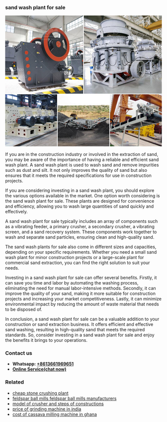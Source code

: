 <h3>sand wash plant for sale</h3><img src='1703042459.jpg' alt=''><p>If you are in the construction industry or involved in the extraction of sand, you may be aware of the importance of having a reliable and efficient sand wash plant. A sand wash plant is used to wash sand and remove impurities such as dust and silt. It not only improves the quality of sand but also ensures that it meets the required specifications for use in construction projects.</p><p>If you are considering investing in a sand wash plant, you should explore the various options available in the market. One option worth considering is the sand wash plant for sale. These plants are designed for convenience and efficiency, allowing you to wash large quantities of sand quickly and effectively.</p><p>A sand wash plant for sale typically includes an array of components such as a vibrating feeder, a primary crusher, a secondary crusher, a vibrating screen, and a sand recovery system. These components work together to wash and separate sand particles, ensuring clean and high-quality sand.</p><p>The sand wash plants for sale also come in different sizes and capacities, depending on your specific requirements. Whether you need a small sand wash plant for minor construction projects or a large-scale plant for commercial sand extraction, you can find the right solution to suit your needs.</p><p>Investing in a sand wash plant for sale can offer several benefits. Firstly, it can save you time and labor by automating the washing process, eliminating the need for manual labor-intensive methods. Secondly, it can improve the quality of your sand, making it more suitable for construction projects and increasing your market competitiveness. Lastly, it can minimize environmental impact by reducing the amount of waste material that needs to be disposed of.</p><p>In conclusion, a sand wash plant for sale can be a valuable addition to your construction or sand extraction business. It offers efficient and effective sand washing, resulting in high-quality sand that meets the required standards. So, consider investing in a sand wash plant for sale and enjoy the benefits it brings to your operations.</p><h3>Contact us</h3><ul><li><strong>Whatsapp:&nbsp;<a href="https://wa.me/8613661969651">+8613661969651</a></strong></li><li><a href="https://swt.shibang-china.com/?git&amp;zhl&amp;sand wash plant for sale"><strong>Online Service(chat now)</strong></a></li></ul><h3>Related</h3><ul><li><a href='cheap stone crushing plant.md'>cheap stone crushing plant</a></li><li><a href='feldspar ball mills feldspar ball mills manufacturers.md'>feldspar ball mills feldspar ball mills manufacturers</a></li><li><a href='model of crusher and steps of constructions.md'>model of crusher and steps of constructions</a></li><li><a href='price of grinding machine in india.md'>price of grinding machine in india</a></li><li><a href='cost of cassava milling machine in ghana.md'>cost of cassava milling machine in ghana</a></li></ul>